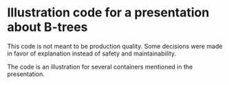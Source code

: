 # Illustration code for a presentation about B-trees

This code is not meant to be production quality.
Some decisions were made in favor of explanation
instead of safety and maintainability.

The code is an illustration for several containers
mentioned in the presentation.